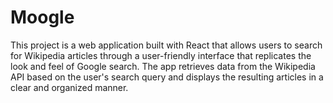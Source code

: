 # Moogle

This project is a web application built with React that allows users to search for Wikipedia articles through a user-friendly interface that replicates the look and feel of Google search. The app retrieves data from the Wikipedia API based on the user's search query and displays the resulting articles in a clear and organized manner.